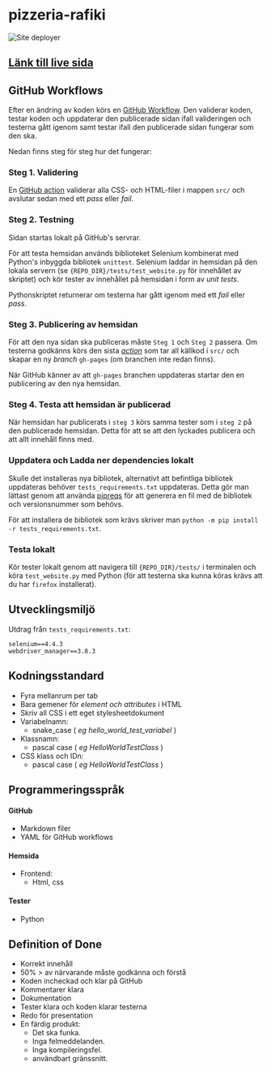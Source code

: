 # pizzeria-rafiki
![Site deployer](https://github.com/NTIG-Uppsala/pizzeria-rafiki/actions/workflows/deployment.yml/badge.svg)


## [Länk till live sida](https://ntig-uppsala.github.io/pizzeria-rafiki/)

## GitHub Workflows
Efter en ändring av koden körs en [GitHub Workflow](https://github.com/NTIG-Uppsala/pizzeria-rafiki/tree/main/.github/workflows/deployment.yml). Den validerar koden, testar koden och uppdaterar den publicerade sidan ifall valideringen och testerna gått igenom samt testar ifall den publicerade sidan fungerar som den ska.

Nedan finns steg för steg hur det fungerar:
### Steg 1. Validering
En [GitHub action](https://github.com/linus-jansson/html5validator-action) validerar alla CSS- och HTML-filer i mappen `src/` och avslutar sedan med ett *pass* eller *fail*.

### Steg 2. Testning
Sidan startas lokalt på GitHub's servrar.

För att testa hemsidan används biblioteket Selenium kombinerat med Python's inbyggda bibliotek `unittest`. Selenium laddar in hemsidan på den lokala servern (se `{REPO_DIR}/tests/test_website.py` för innehållet av skriptet) och kör tester av innehållet på hemsidan i form av *unit tests*.

Pythonskriptet returnerar om testerna har gått igenom med ett *fail* eller *pass*.

### Steg 3. Publicering av hemsidan
För att den nya sidan ska publiceras måste `Steg 1` och `Steg 2` passera. Om testerna godkänns körs den sista [*action*](https://github.com/linus-jansson/github-pages-deploy-action) som tar all källkod i `src/` och skapar en ny *branch* `gh-pages` (om branchen inte redan finns).

När GitHub känner av att `gh-pages` branchen uppdateras startar den en publicering av den nya hemsidan.
### Steg 4. Testa att hemsidan är publicerad
När hemsidan har publicerats i `steg 3` körs samma tester som i `steg 2` på den publicerade hemsidan. Detta för att se att den lyckades publicera och att allt innehåll finns med.

### Uppdatera och Ladda ner dependencies lokalt
Skulle det installeras nya bibliotek, alternativt att befintliga bibliotek uppdateras behöver `tests_requirements.txt` uppdateras. Detta gör man lättast genom att använda [pipreqs](https://pypi.org/project/pipreqs/) för att generera en fil med de bibliotek och versionsnummer som behövs.

För att installera de bibliotek som krävs skriver man `python -m pip install -r tests_requirements.txt`.

### Testa lokalt
Kör tester lokalt genom att navigera till `{REPO_DIR}/tests/` i terminalen och köra `test_website.py` med Python (för att testerna ska kunna köras krävs att du har `firefox` installerat).

## Utvecklingsmiljö
Utdrag från `tests_requirements.txt`:
```
selenium==4.4.3
webdriver_manager==3.8.3
```

## Kodningsstandard
- Fyra mellanrum per tab
- Bara gemener för *element och attributes* i HTML
- Skriv all CSS i ett eget stylesheetdokument
- Variabelnamn:
    - snake_case ( *eg hello_world_test_variabel* )
- Klassnamn:
    - pascal case ( *eg HelloWorldTestClass* )
- CSS klass och IDn:
    - pascal case ( *eg HelloWorldTestClass* )

## Programmeringsspråk
#### GitHub
- Markdown filer
- YAML för GitHub workflows
#### Hemsida
- Frontend:
    - Html, css
#### Tester
- Python

## Definition of Done 
- Korrekt innehåll
- 50% > av närvarande måste godkänna och förstå
- Koden incheckad och klar på GitHub
- Kommentarer klara
- Dokumentation
- Tester klara och koden klarar testerna
- Redo för presentation
- En färdig produkt:
    - Det ska funka.
    - Inga felmeddelanden.
    - Inga kompileringsfel.
    - användbart gränssnitt.

